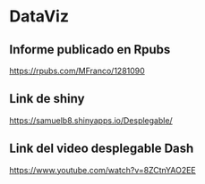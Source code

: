 # DataViz

## Informe publicado en Rpubs
https://rpubs.com/MFranco/1281090

## Link de shiny
https://samuelb8.shinyapps.io/Desplegable/

## Link del video desplegable Dash
https://www.youtube.com/watch?v=8ZCtnYAO2EE
